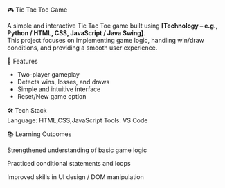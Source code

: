 🎮 Tic Tac Toe Game  

A simple and interactive Tic Tac Toe game built using **[Technology – e.g., Python / HTML, CSS, JavaScript / Java Swing]**.  
This project focuses on implementing game logic, handling win/draw conditions, and providing a smooth user experience.  



🚀 Features  
- Two-player gameplay  
- Detects wins, losses, and draws  
- Simple and intuitive interface  
- Reset/New game option  



 🛠️ Tech Stack  
Language: HTML,CSS,JavaScript 
Tools:  VS Code 





📚 Learning Outcomes

Strengthened understanding of basic game logic

Practiced conditional statements and loops

Improved skills in  UI design / DOM manipulation
